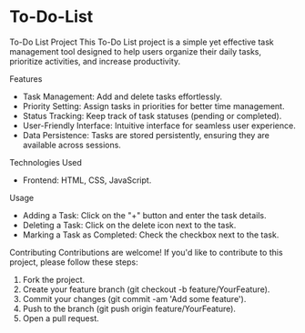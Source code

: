 # To-Do-List
To-Do List Project
This To-Do List project is a simple yet effective task management tool designed to help users organize their daily tasks, prioritize activities, and increase productivity.

Features
* Task Management: Add and delete tasks effortlessly.
* Priority Setting: Assign tasks in priorities for better time management.
* Status Tracking: Keep track of task statuses (pending or completed).
* User-Friendly Interface: Intuitive interface for seamless user experience.
* Data Persistence: Tasks are stored persistently, ensuring they are available across sessions.


Technologies Used
* Frontend: 
           HTML,
           CSS,
           JavaScript.


Usage
* Adding a Task: Click on the "+" button and enter the task details.
* Deleting a Task: Click on the delete icon next to the task.
* Marking a Task as Completed: Check the checkbox next to the task.


Contributing
Contributions are welcome! If you'd like to contribute to this project, please follow these steps:
1. Fork the project.
2. Create your feature branch (git checkout -b feature/YourFeature).
3. Commit your changes (git commit -am 'Add some feature').
4. Push to the branch (git push origin feature/YourFeature).
5. Open a pull request.


